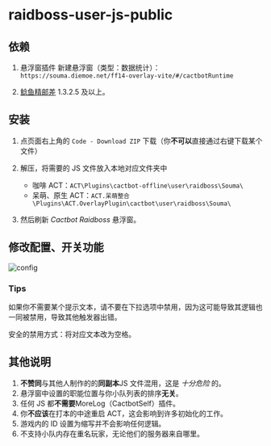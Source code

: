 # raidboss-user-js-public

## 依赖

1. 悬浮窗插件 新建悬浮窗（类型：数据统计）：`https://souma.diemoe.net/ff14-overlay-vite/#/cactbotRuntime`

1. [鲶鱼精邮差](https://github.com/Natsukage/PostNamazu/releases) 1.3.2.5 及以上。

## 安装

1. 点页面右上角的 `Code - Download ZIP` 下载（你**不可以**直接通过右键下载某个文件）

1. 解压，将需要的 JS 文件放入本地对应文件夹中

   - 咖啡 ACT：`ACT\Plugins\cactbot-offline\user\raidboss\Souma\`
   - 呆萌、原生 ACT：`ACT.呆萌整合\Plugins\ACT.OverlayPlugin\cactbot\user\raidboss\Souma\`

1. 然后刷新 _Cactbot Raidboss_ 悬浮窗。

## 修改配置、开关功能

![config](https://i.328888.xyz/2023/04/30/iKKJgQ.png)

### Tips

如果你不需要某个提示文本，请不要在下拉选项中禁用，因为这可能导致其逻辑也一同被禁用，导致其他触发器出错。

安全的禁用方式：将对应文本改为空格。

## 其他说明

1. **不赞同**与其他人制作的的**同副本**JS 文件混用，这是 _十分危险_ 的。
1. 悬浮窗中设置的职能位置与你小队列表的排序**无关**。
1. 任何 JS 都**不需要**MoreLog（CactbotSelf）插件。
1. 你**不应该**在打本的中途重启 ACT，这会影响到许多初始化的工作。
1. 游戏内的 ID 设置为缩写并不会影响任何逻辑。
1. 不支持小队内存在重名玩家，无论他们的服务器来自哪里。
